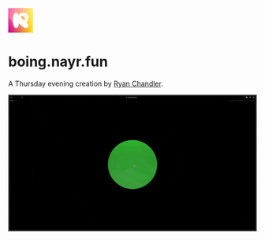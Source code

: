<img src="favicon.svg" width="50px" height="50px">

# boing.nayr.fun

A Thursday evening creation by [Ryan Chandler](https://ryangjchandler.co.uk?ref=boing.nayr.fun-github).

![A demo of what Boing! looks like.](./art/demo.gif)
